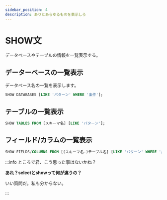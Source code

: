 ```yaml
---
sidebar_position: 4
description: ありとあらゆるものを表示しろ
---
```


# SHOW文

データベースやテーブルの情報を一覧表示する。

## データーベースの一覧表示

データベース名の一覧を表示します。

```sql
SHOW DATABASES [LIKE 'パターン' WHERE '条件'];
```

## テーブルの一覧表示

```sql
SHOW TABLES FROM [スキーマ名] [LIKE 'パターン'];
```

## フィールド/カラムの一覧表示

```sql
SHOW FIELDS/COLUMNS FROM [(スキーマ名.)テーブル名] [LIKE 'パターン' WHERE '条件'];
```

:::info
ところで君、こう思った事はないかね？

**あれ？selectとshowって何が違うの？**

いい質問だ。私も分からない。


:::